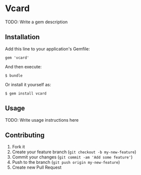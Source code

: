 # Vcard

TODO: Write a gem description

## Installation

Add this line to your application's Gemfile:

    gem 'vcard'

And then execute:

    $ bundle

Or install it yourself as:

    $ gem install vcard

## Usage

TODO: Write usage instructions here

## Contributing

1. Fork it
2. Create your feature branch (`git checkout -b my-new-feature`)
3. Commit your changes (`git commit -am 'Add some feature'`)
4. Push to the branch (`git push origin my-new-feature`)
5. Create new Pull Request
